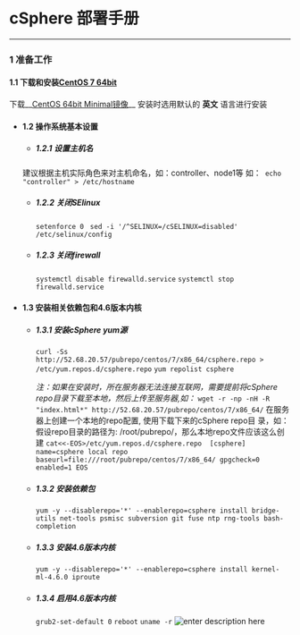 # cSphere 部署手册 
******************************************************************

 ### 1 准备工作
 
 #### 1.1 下载和安装[CentOS 7 64bit](http://mirrors.aliyun.com/centos/7/isos/x86_64/CentOS-7-x86_64-Minimal-1611.iso) 

下载__[CentOS 64bit Minimal镜像](http://mirrors.aliyun.com/centos/7/isos/x86_64/CentOS-7-x86_64-Minimal-1611.iso)__  安装时选用默认的 __英文__ 语言进行安装
 * #### 1.2 操作系统基本设置
 
      * ##### 1.2.1 设置主机名
      建议根据主机实际角色来对主机命名，如：controller、node1等
       如：``` echo "controller" > /etc/hostname```
      * ##### 1.2.2 关闭SElinux
      
        ```setenforce 0 ``` 
        ``` sed -i '/^SELINUX=/cSELINUX=disabled' /etc/selinux/config ```
      
   * ##### 1.2.3 关闭firewall
      ``` systemctl disable firewalld.service ```
      ``` systemctl stop firewalld.service ```
  * #### 1.3 安装相关依赖包和4.6版本内核
    
       * ##### 1.3.1 安装cSphere yum源
           ``` curl -Ss http://52.68.20.57/pubrepo/centos/7/x86_64/csphere.repo > /etc/yum.repos.d/csphere.repo ```
           ``` yum repolist csphere ```
           
         *注：如果在安装时，所在服务器无法连接互联网，需要提前将cSphere repo目录下载至本地，然后上传至服务器,如：* 
   ``` wget -r -np -nH -R "index.html*" http://52.68.20.57/pubrepo/centos/7/x86_64/ ```
               在服务器上创建一个本地的repo配置, 使用下载下来的cSphere repo目  录，如：   假设repo目录的路径为:  /root/pubrepo/，那么本地repo文件应该这么创建
             ``` cat<<-EOS>/etc/yum.repos.d/csphere.repo 
              [csphere]
              name=csphere local repo
              baseurl=file:///root/pubrepo/centos/7/x86_64/
              gpgcheck=0
              enabled=1
              EOS
              ```
     * ##### 1.3.2 安装依赖包
       ``` yum -y --disablerepo='*' --enablerepo=csphere install bridge-utils net-tools psmisc subversion git fuse ntp rng-tools bash-completion ```
    * ##### 1.3.3 安装4.6版本内核
         ``` yum -y --disablerepo='*' --enablerepo=csphere install kernel-ml-4.6.0 iproute ```
         
     * ##### 1.3.4 启用4.6版本内核
          ``` grub2-set-default 0 ```
          ``` reboot ```
          ``` uname -r ```
      ![enter description here][1]
         


  [1]: ./images/4.6%E5%86%85%E6%A0%B8.png "4.6内核.png"
  
               